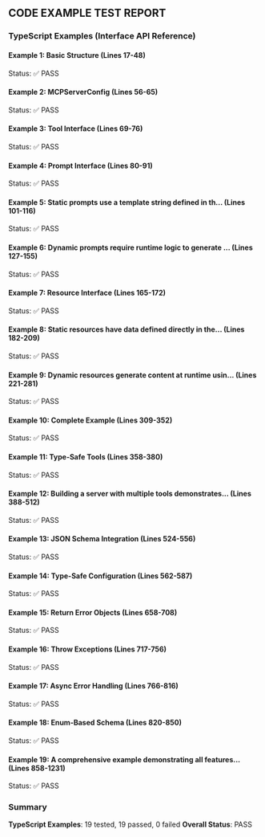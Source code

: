 ## CODE EXAMPLE TEST REPORT

### TypeScript Examples (Interface API Reference)

#### Example 1: Basic Structure (Lines 17-48)
Status: ✅ PASS

#### Example 2: MCPServerConfig (Lines 56-65)
Status: ✅ PASS

#### Example 3: Tool Interface (Lines 69-76)
Status: ✅ PASS

#### Example 4: Prompt Interface (Lines 80-91)
Status: ✅ PASS

#### Example 5: Static prompts use a template string defined in th... (Lines 101-116)
Status: ✅ PASS

#### Example 6: Dynamic prompts require runtime logic to generate ... (Lines 127-155)
Status: ✅ PASS

#### Example 7: Resource Interface (Lines 165-172)
Status: ✅ PASS

#### Example 8: Static resources have data defined directly in the... (Lines 182-209)
Status: ✅ PASS

#### Example 9: Dynamic resources generate content at runtime usin... (Lines 221-281)
Status: ✅ PASS

#### Example 10: Complete Example (Lines 309-352)
Status: ✅ PASS

#### Example 11: Type-Safe Tools (Lines 358-380)
Status: ✅ PASS

#### Example 12: Building a server with multiple tools demonstrates... (Lines 388-512)
Status: ✅ PASS

#### Example 13: JSON Schema Integration (Lines 524-556)
Status: ✅ PASS

#### Example 14: Type-Safe Configuration (Lines 562-587)
Status: ✅ PASS

#### Example 15: Return Error Objects (Lines 658-708)
Status: ✅ PASS

#### Example 16: Throw Exceptions (Lines 717-756)
Status: ✅ PASS

#### Example 17: Async Error Handling (Lines 766-816)
Status: ✅ PASS

#### Example 18: Enum-Based Schema (Lines 820-850)
Status: ✅ PASS

#### Example 19: A comprehensive example demonstrating all features... (Lines 858-1231)
Status: ✅ PASS

### Summary

**TypeScript Examples**: 19 tested, 19 passed, 0 failed
**Overall Status**: PASS

